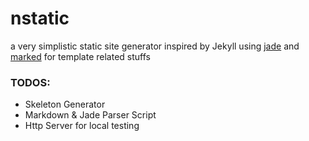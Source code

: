 # nstatic
a very simplistic static site generator inspired by Jekyll using [jade](http://jade-lang.com/) and
[marked](https://github.com/chjj/marked) for template related stuffs

### TODOS:
 * Skeleton Generator
 * Markdown & Jade Parser Script
 * Http Server for local testing

